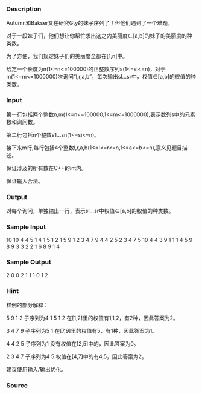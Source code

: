 
### Description
Autumn和Bakser又在研究Gty的妹子序列了！但他们遇到了一个难题。

对于一段妹子们，他们想让你帮忙求出这之内美丽度∈[a,b]的妹子的美丽度的种类数。

为了方便，我们规定妹子们的美丽度全都在[1,n]中。

给定一个长度为n(1<=n<=100000)的正整数序列s(1<=si<=n)，对于m(1<=m<=1000000)次询问“l,r,a,b”，每次输出sl...sr中，权值∈[a,b]的权值的种类数。

### Input
第一行包括两个整数n,m(1<=n<=100000,1<=m<=1000000),表示数列s中的元素数和询问数。

第二行包括n个整数s1...sn(1<=si<=n)。

接下来m行,每行包括4个整数l,r,a,b(1<=l<=r<=n,1<=a<=b<=n),意义见题目描述。

保证涉及的所有数在C++的int内。

保证输入合法。

### Output
对每个询问，单独输出一行，表示sl...sr中权值∈[a,b]的权值的种类数。

### Sample Input
10 10
4 4 5 1 4 1 5 1 2 1
5 9 1 2
3 4 7 9
4 4 2 5
2 3 4 7
5 10 4 4
3 9 1 1
1 4 5 9
8 9 3 3
2 2 1 6
8 9 1 4

### Sample Output
2
0
0
2
1
1
1
0
1
2

### Hint
样例的部分解释：

5 9 1 2
子序列为4 1 5 1 2
在[1,2]里的权值有1,1,2，有2种，因此答案为2。

3 4 7 9
子序列为5 1
在[7,9]里的权值有5，有1种，因此答案为1。

4 4 2 5
子序列为1
没有权值在[2,5]中的，因此答案为0。

2 3 4 7
子序列为4 5
权值在[4,7]中的有4,5，因此答案为2。

建议使用输入/输出优化。

### Source
